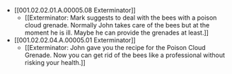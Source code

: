 - [[001.02.02.01.A.00005.08 Exterminator]]
	- [[Exterminator: Mark suggests to deal with the bees with a poison cloud grenade. Normally John takes care of the bees but at the moment he is ill. Maybe he can provide the grenades at least.]]
- [[001.02.02.04.A.00005.01 Exterminator]]
	- [[Exterminator: John gave you the recipe for the Poison Cloud Grenade. Now you can get rid of the bees like a professional without risking your health.]]